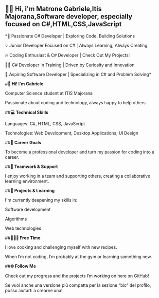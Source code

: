 ##  🙋‍♂️ Hi, i'm Matrone Gabriele,Itis Majorana,Software developer, especially focused on C#,HTML,CSS,JavaScript

*🚀 Passionate C# Developer | Exploring Code, Building Solutions

💡 Junior Developer Focused on C# | Always Learning, Always Creating

🔥 Coding Enthusiast & C# Developer | Check Out My Projects!

👨‍💻 C# Developer in Training | Driven by Curiosity and Innovation

🌟 Aspiring Software Developer | Specializing in C# and Problem Solving*






#**👋 Hi! I'm Gabriele**


Computer Science student at ITIS Majorana


Passionate about coding and technology, always happy to help others.


##**💻 Technical Skills**


Languages: C#, HTML, CSS, JavaScript


Technologies: Web Development, Desktop Applications, UI Design


##**🚀 Career Goals**


To become a professional developer and turn my passion for coding into a career.


##**🤝 Teamwork & Support**


I enjoy working in a team and supporting others, creating a collaborative learning environment.


##**🎯 Projects & Learning**


I'm currently deepening my skills in:


Software development


Algorithms


Web technologies



##**🍝🏋️‍♂️ Free Time**


I love cooking and challenging myself with new recipes.


When I’m not coding, I’m probably at the gym or learning something new.


##**🌐 Follow Me**

Check out my progress and the projects I’m working on here on GitHub!

Se vuoi anche una versione più compatta per la sezione “bio” del profilo, posso aiutarti a crearne una!




